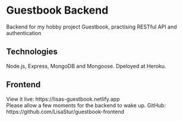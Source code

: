 <h1>Guestbook Backend</h1>
<p>Backend for my hobby project Guestbook, practising RESTful API and authentication</p>
<h2>Technologies</h2>
<p>Node.js, Express, MongoDB and Mongoose. Dpeloyed at Heroku.</p>
<h2>Frontend</h2>
View it live: https://lisas-guestbook.netlify.app<br/>
Please allow a few moments for the backend to wake up.
GitHub: https://github.com/LisaStur/guestbook-frontend
